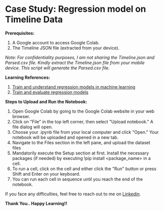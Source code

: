 # Case Study: Regression model on Timeline Data

**Prerequisites:**

1. A Google account to access Google Colab.
2. The Timeline JSON file (extracted from your device).

*Note: For confidentiality purposes, I am not sharing the Timeline.json and Parsed.csv file. Kindly extract the Timeline.json file from your mobile device. This script will generate the Parsed.csv file.* 

**Learning References:**
1. [Train and understand regression models in machine learning](https://learn.microsoft.com/training/modules/understand-regression-machine-learning/?wt.mc_id=studentamb_405557)
2. [Train and evaluate regression models](https://learn.microsoft.com/training/modules/train-evaluate-regression-models/?wt.mc_id=studentamb_405557)

**Steps to Upload and Run the Notebook:**
1. Open Google Colab by going to the Google Colab website in your web browser.
2. Click on "File" in the top left corner, then select "Upload notebook." A file dialog will open. 
3. Choose your .ipynb file from your local computer and click "Open." Your notebook will be uploaded and opened in a new tab.
4. Navigate to the Files section in the left pane, and upload the dataset files
5. Mandatorily execute the Setup section at first. Install the necessary packages (if needed) by executing  !pip install <package_name> in a cell.
6. To run a cell, click on the cell and either click the "Run" button or press Shift and Enter on your keyboard. 
7. You can run each cell in sequence until you reach the end of the notebook.

If you face any difficulties, feel free to reach out to me on [Linkedin](https://www.linkedin.com/in/sandip-palit/).

**Thank You.. Happy Learning!!**
